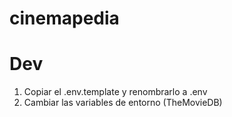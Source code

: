 # cinemapedia

# Dev

1. Copiar el .env.template y renombrarlo a .env
2. Cambiar las variables de entorno (TheMovieDB)

